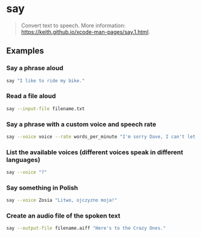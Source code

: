 # say

> Convert text to speech. More information: <https://keith.github.io/xcode-man-pages/say.1.html>.

## Examples

### Say a phrase aloud

```bash
say "I like to ride my bike."
```

### Read a file aloud

```bash
say --input-file filename.txt
```

### Say a phrase with a custom voice and speech rate

```bash
say --voice voice --rate words_per_minute "I'm sorry Dave, I can't let you do that."
```

### List the available voices (different voices speak in different languages)

```bash
say --voice "?"
```

### Say something in Polish

```bash
say --voice Zosia "Litwo, ojczyzno moja!"
```

### Create an audio file of the spoken text

```bash
say --output-file filename.aiff "Here's to the Crazy Ones."
```
